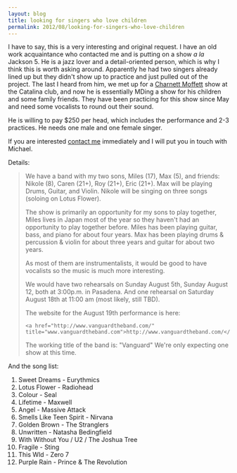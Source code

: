 ```yaml
---
layout: blog
title: looking for singers who love children
permalink: 2012/08/looking-for-singers-who-love-children
---
```


I have to say, this is a very interesting and original request. I have an old work acquaintance who contacted me and is putting on a show <em>a la</em> Jackson 5. He is a jazz lover and a detail-oriented person, which is why I think this is worth asking around. Apparently he had two singers already lined up but they didn't show up to practice and just pulled out of the project. The last I heard from him, we met up for a <a href="http://en.wikipedia.org/wiki/Charnett_Moffett">Charnett Moffett</a> show at the Catalina club, and now he is essentially MDing a show for his children and some family friends. They have been practicing for this show since May and need some vocalists to round out their sound.

He is willing to pay $250 per head, which includes the performance and 2-3 practices. He needs one male and one female singer.

If you are interested <a href="http://blog.kristeraxel.com/contact/">contact me</a> immediately and I will put you in touch with Michael.

Details:

<blockquote>We have  a band with my two sons, Miles (17), Max (5), and friends: Nikole (8),  Caren (21+), Roy (21+), Eric (21+).
Max will be playing Drums, Guitar, and Violin.  Nikole will be singing on three songs (soloing on Lotus Flower). 

The show is primarily an opportunity for my sons to play together, Miles lives in Japan most of the year so they haven't 
had an opportunity to play together before.   Miles has been playing guitar, bass, and piano for about four years. Max
has been playing drums & percussion & violin for about three years and guitar for about two years.

As most of them are instrumentalists, it would be good to have vocalists so the music is much more interesting.

We would have two rehearsals on Sunday August 5th, Sunday August 12, both at 3:00p.m. in Pasadena.
And one rehearsal on Saturday August 18th at 11:00 am (most likely, still TBD).


The website for the August 19th performance is here:

    <a href="http://www.vanguardtheband.com/" title="www.vanguardtheband.com">http://www.vanguardtheband.com/</a> 

The working title of the  band is:  "Vanguard"
We're only expecting one show at this time.

</blockquote>

And the song list:

1. Sweet Dreams   -  Eurythmics 
2. Lotus Flower -  Radiohead 
3. Colour - Seal 
4. Lifetime - Maxwell 
5. Angel - Massive Attack 
6. Smells Like Teen Spirit -  Nirvana 
7. Golden Brown - The Stranglers 
8. Unwritten - Natasha Bedingfield
9. With  Without You / U2 / The Joshua Tree
10. Fragile - Sting
11. This Wld - Zero 7
12. Purple Rain - Prince & The Revolution
